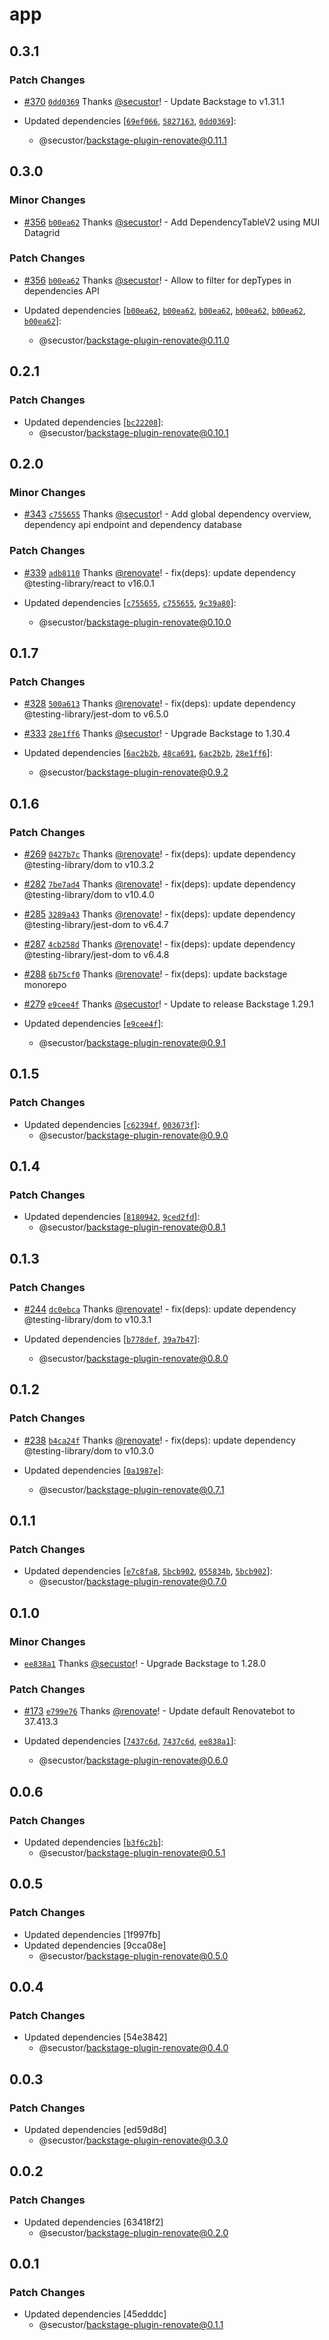 # app

## 0.3.1

### Patch Changes

- [#370](https://github.com/secustor/backstage-plugins/pull/370) [`0dd0369`](https://github.com/secustor/backstage-plugins/commit/0dd03690cfc1a6309085927c05e2a6c5d2824f5a) Thanks [@secustor](https://github.com/secustor)! - Update Backstage to v1.31.1

- Updated dependencies [[`69ef066`](https://github.com/secustor/backstage-plugins/commit/69ef066f14dd2be629e192c0c2d733e808ddd513), [`5827163`](https://github.com/secustor/backstage-plugins/commit/582716384e91ac182a92ab37eacb51be2ad41677), [`0dd0369`](https://github.com/secustor/backstage-plugins/commit/0dd03690cfc1a6309085927c05e2a6c5d2824f5a)]:
  - @secustor/backstage-plugin-renovate@0.11.1

## 0.3.0

### Minor Changes

- [#356](https://github.com/secustor/backstage-plugins/pull/356) [`b00ea62`](https://github.com/secustor/backstage-plugins/commit/b00ea623e29804f2cb1860fa9fa6aabb9c81bf49) Thanks [@secustor](https://github.com/secustor)! - Add DependencyTableV2 using MUI Datagrid

### Patch Changes

- [#356](https://github.com/secustor/backstage-plugins/pull/356) [`b00ea62`](https://github.com/secustor/backstage-plugins/commit/b00ea623e29804f2cb1860fa9fa6aabb9c81bf49) Thanks [@secustor](https://github.com/secustor)! - Allow to filter for depTypes in dependencies API

- Updated dependencies [[`b00ea62`](https://github.com/secustor/backstage-plugins/commit/b00ea623e29804f2cb1860fa9fa6aabb9c81bf49), [`b00ea62`](https://github.com/secustor/backstage-plugins/commit/b00ea623e29804f2cb1860fa9fa6aabb9c81bf49), [`b00ea62`](https://github.com/secustor/backstage-plugins/commit/b00ea623e29804f2cb1860fa9fa6aabb9c81bf49), [`b00ea62`](https://github.com/secustor/backstage-plugins/commit/b00ea623e29804f2cb1860fa9fa6aabb9c81bf49), [`b00ea62`](https://github.com/secustor/backstage-plugins/commit/b00ea623e29804f2cb1860fa9fa6aabb9c81bf49), [`b00ea62`](https://github.com/secustor/backstage-plugins/commit/b00ea623e29804f2cb1860fa9fa6aabb9c81bf49)]:
  - @secustor/backstage-plugin-renovate@0.11.0

## 0.2.1

### Patch Changes

- Updated dependencies [[`bc22208`](https://github.com/secustor/backstage-plugins/commit/bc2220832518951e71969b1d2a81ba9e7e63552f)]:
  - @secustor/backstage-plugin-renovate@0.10.1

## 0.2.0

### Minor Changes

- [#343](https://github.com/secustor/backstage-plugins/pull/343) [`c755655`](https://github.com/secustor/backstage-plugins/commit/c7556558e815f0c4fcf9671b8f919bee51b51e5a) Thanks [@secustor](https://github.com/secustor)! - Add global dependency overview, dependency api endpoint and dependency database

### Patch Changes

- [#339](https://github.com/secustor/backstage-plugins/pull/339) [`adb8110`](https://github.com/secustor/backstage-plugins/commit/adb8110b0f9a24192af39ba0d2da763f4ae70742) Thanks [@renovate](https://github.com/apps/renovate)! - fix(deps): update dependency @testing-library/react to v16.0.1

- Updated dependencies [[`c755655`](https://github.com/secustor/backstage-plugins/commit/c7556558e815f0c4fcf9671b8f919bee51b51e5a), [`c755655`](https://github.com/secustor/backstage-plugins/commit/c7556558e815f0c4fcf9671b8f919bee51b51e5a), [`9c39a80`](https://github.com/secustor/backstage-plugins/commit/9c39a802bca087a06f2d5fc1d308d40689ba9fb1)]:
  - @secustor/backstage-plugin-renovate@0.10.0

## 0.1.7

### Patch Changes

- [#328](https://github.com/secustor/backstage-plugins/pull/328) [`500a613`](https://github.com/secustor/backstage-plugins/commit/500a613a599397c94e4478fe613020967ff03981) Thanks [@renovate](https://github.com/apps/renovate)! - fix(deps): update dependency @testing-library/jest-dom to v6.5.0

- [#333](https://github.com/secustor/backstage-plugins/pull/333) [`28e1ff6`](https://github.com/secustor/backstage-plugins/commit/28e1ff60fa1630f9be80add8951566bc2a2ca4f8) Thanks [@secustor](https://github.com/secustor)! - Upgrade Backstage to 1.30.4

- Updated dependencies [[`6ac2b2b`](https://github.com/secustor/backstage-plugins/commit/6ac2b2bc7fb252287261857c3981fbe08de3d2ef), [`48ca691`](https://github.com/secustor/backstage-plugins/commit/48ca691ab1b66c7622d1b5ff67ea73922f9cf563), [`6ac2b2b`](https://github.com/secustor/backstage-plugins/commit/6ac2b2bc7fb252287261857c3981fbe08de3d2ef), [`28e1ff6`](https://github.com/secustor/backstage-plugins/commit/28e1ff60fa1630f9be80add8951566bc2a2ca4f8)]:
  - @secustor/backstage-plugin-renovate@0.9.2

## 0.1.6

### Patch Changes

- [#269](https://github.com/secustor/backstage-plugins/pull/269) [`0427b7c`](https://github.com/secustor/backstage-plugins/commit/0427b7c8f51db8ec2234cc4a4b8a4c62fc21fd1b) Thanks [@renovate](https://github.com/apps/renovate)! - fix(deps): update dependency @testing-library/dom to v10.3.2

- [#282](https://github.com/secustor/backstage-plugins/pull/282) [`7be7ad4`](https://github.com/secustor/backstage-plugins/commit/7be7ad495816138bf6f8c9d62cec8adf6c1d1bdc) Thanks [@renovate](https://github.com/apps/renovate)! - fix(deps): update dependency @testing-library/dom to v10.4.0

- [#285](https://github.com/secustor/backstage-plugins/pull/285) [`3289a43`](https://github.com/secustor/backstage-plugins/commit/3289a43f97567cddb2c2a2ca7bc209b273ee0032) Thanks [@renovate](https://github.com/apps/renovate)! - fix(deps): update dependency @testing-library/jest-dom to v6.4.7

- [#287](https://github.com/secustor/backstage-plugins/pull/287) [`4cb258d`](https://github.com/secustor/backstage-plugins/commit/4cb258d803b4d9dc6107f9295b0e60a0c44f8b3d) Thanks [@renovate](https://github.com/apps/renovate)! - fix(deps): update dependency @testing-library/jest-dom to v6.4.8

- [#288](https://github.com/secustor/backstage-plugins/pull/288) [`6b75cf0`](https://github.com/secustor/backstage-plugins/commit/6b75cf0655487005e3a790ae059b9dab30340747) Thanks [@renovate](https://github.com/apps/renovate)! - fix(deps): update backstage monorepo

- [#279](https://github.com/secustor/backstage-plugins/pull/279) [`e9cee4f`](https://github.com/secustor/backstage-plugins/commit/e9cee4f6af7e472bc864ec374b8df0e48ca68a5f) Thanks [@secustor](https://github.com/secustor)! - Update to release Backstage 1.29.1

- Updated dependencies [[`e9cee4f`](https://github.com/secustor/backstage-plugins/commit/e9cee4f6af7e472bc864ec374b8df0e48ca68a5f)]:
  - @secustor/backstage-plugin-renovate@0.9.1

## 0.1.5

### Patch Changes

- Updated dependencies [[`c62394f`](https://github.com/secustor/backstage-plugins/commit/c62394f0febb1f6db5e9486b8172d1e5ddcf77a6), [`003673f`](https://github.com/secustor/backstage-plugins/commit/003673fd703c6cfd156de793283992d94d5ffdac)]:
  - @secustor/backstage-plugin-renovate@0.9.0

## 0.1.4

### Patch Changes

- Updated dependencies [[`8180942`](https://github.com/secustor/backstage-plugins/commit/818094266364607fb69e4592d65629fbdb614934), [`9ced2fd`](https://github.com/secustor/backstage-plugins/commit/9ced2fd120ee17394c5279511b2fa4b3750f8b41)]:
  - @secustor/backstage-plugin-renovate@0.8.1

## 0.1.3

### Patch Changes

- [#244](https://github.com/secustor/backstage-plugins/pull/244) [`dc0ebca`](https://github.com/secustor/backstage-plugins/commit/dc0ebca751436e62ef4d58196dc7e3128263b20e) Thanks [@renovate](https://github.com/apps/renovate)! - fix(deps): update dependency @testing-library/dom to v10.3.1

- Updated dependencies [[`b778def`](https://github.com/secustor/backstage-plugins/commit/b778defe18b69059fd7962f508eb5f930f212bbd), [`39a7b47`](https://github.com/secustor/backstage-plugins/commit/39a7b47f40760653f36f7b540a3f491ba124725b)]:
  - @secustor/backstage-plugin-renovate@0.8.0

## 0.1.2

### Patch Changes

- [#238](https://github.com/secustor/backstage-plugins/pull/238) [`b4ca24f`](https://github.com/secustor/backstage-plugins/commit/b4ca24f5504d67c334c22e0447415cbd05465c89) Thanks [@renovate](https://github.com/apps/renovate)! - fix(deps): update dependency @testing-library/dom to v10.3.0

- Updated dependencies [[`0a1987e`](https://github.com/secustor/backstage-plugins/commit/0a1987ed57ffff04a3031e4d4182f29346aa23ba)]:
  - @secustor/backstage-plugin-renovate@0.7.1

## 0.1.1

### Patch Changes

- Updated dependencies [[`e7c8fa8`](https://github.com/secustor/backstage-plugins/commit/e7c8fa82a54afe61666eaa8796f3700fbbf7a3bf), [`5bcb902`](https://github.com/secustor/backstage-plugins/commit/5bcb9024a5ceba830496ae6ce8c3570408e3a205), [`055834b`](https://github.com/secustor/backstage-plugins/commit/055834bed6cc6f0532154e78aa9a98883d01ff62), [`5bcb902`](https://github.com/secustor/backstage-plugins/commit/5bcb9024a5ceba830496ae6ce8c3570408e3a205)]:
  - @secustor/backstage-plugin-renovate@0.7.0

## 0.1.0

### Minor Changes

- [`ee838a1`](https://github.com/secustor/backstage-plugins/commit/ee838a1c665a5fff27b1fe68758fb805125d9b95) Thanks [@secustor](https://github.com/secustor)! - Upgrade Backstage to 1.28.0

### Patch Changes

- [#173](https://github.com/secustor/backstage-plugins/pull/173) [`e799e76`](https://github.com/secustor/backstage-plugins/commit/e799e76214a1a24fa71d78140fcbe35ee41ac19b) Thanks [@renovate](https://github.com/apps/renovate)! - Update default Renovatebot to 37.413.3

- Updated dependencies [[`7437c6d`](https://github.com/secustor/backstage-plugins/commit/7437c6d19f5ff073bdc970f2542902ee4a1bab73), [`7437c6d`](https://github.com/secustor/backstage-plugins/commit/7437c6d19f5ff073bdc970f2542902ee4a1bab73), [`ee838a1`](https://github.com/secustor/backstage-plugins/commit/ee838a1c665a5fff27b1fe68758fb805125d9b95)]:
  - @secustor/backstage-plugin-renovate@0.6.0

## 0.0.6

### Patch Changes

- Updated dependencies [[`b3f6c2b`](https://github.com/secustor/backstage-plugins/commit/b3f6c2bff76b15371b100a5d3d71b46dd59275b1)]:
  - @secustor/backstage-plugin-renovate@0.5.1

## 0.0.5

### Patch Changes

- Updated dependencies [1f997fb]
- Updated dependencies [9cca08e]
  - @secustor/backstage-plugin-renovate@0.5.0

## 0.0.4

### Patch Changes

- Updated dependencies [54e3842]
  - @secustor/backstage-plugin-renovate@0.4.0

## 0.0.3

### Patch Changes

- Updated dependencies [ed59d8d]
  - @secustor/backstage-plugin-renovate@0.3.0

## 0.0.2

### Patch Changes

- Updated dependencies [63418f2]
  - @secustor/backstage-plugin-renovate@0.2.0

## 0.0.1

### Patch Changes

- Updated dependencies [45edddc]
  - @secustor/backstage-plugin-renovate@0.1.1
